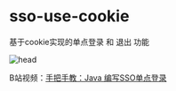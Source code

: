 # sso-use-cookie
基于cookie实现的单点登录 和 退出 功能  



![head](https://socialify.git.ci/wxyShine/sso-use-cookie/png?description=1&forks=1&issues=0&pulls=0)

B站视频：<a href="https://www.bilibili.com/video/BV1Gb411T7uq?p=15" target="_blank">手把手教：Java 编写SSO单点登录</a>
